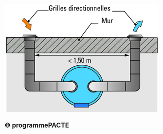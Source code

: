 ![](<images/Chauffe-eau thermodynamiques sur air extérieur monobloc - spécificités d’implantation - 15/_page_0_Figure_0.jpeg>)

## © programmePACTE